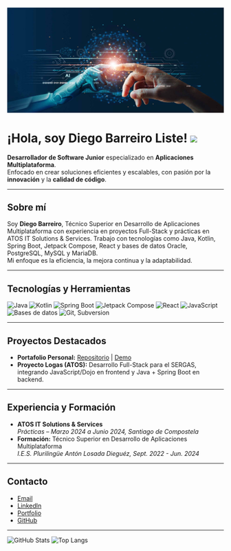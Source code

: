 ![Hero Background](hero-background.jpg)

# ¡Hola, soy Diego Barreiro Liste! <img src="https://media.giphy.com/media/hvRJCLFzcasrR4ia7z/giphy.gif" width="30px"/>

**Desarrollador de Software Junior** especializado en **Aplicaciones Multiplataforma**.  
Enfocado en crear soluciones eficientes y escalables, con pasión por la **innovación** y la **calidad de código**.

---

## Sobre mí
Soy **Diego Barreiro**, Técnico Superior en Desarrollo de Aplicaciones Multiplataforma con experiencia en proyectos Full-Stack y prácticas en ATOS IT Solutions & Services. Trabajo con tecnologías como Java, Kotlin, Spring Boot, Jetpack Compose, React y bases de datos Oracle, PostgreSQL, MySQL y MariaDB.  
Mi enfoque es la eficiencia, la mejora continua y la adaptabilidad.

---

## Tecnologías y Herramientas
<div>
  <img src="https://img.shields.io/badge/Java-ED8B00?style=for-the-badge&logo=java&logoColor=white" alt="Java"/>
  <img src="https://img.shields.io/badge/Kotlin-7F52FF?style=for-the-badge&logo=kotlin&logoColor=white" alt="Kotlin"/>
  <img src="https://img.shields.io/badge/Spring%20Boot-6DB33F?style=for-the-badge&logo=springboot&logoColor=white" alt="Spring Boot"/>
  <img src="https://img.shields.io/badge/Jetpack%20Compose-4285F4?style=for-the-badge&logo=jetpackcompose&logoColor=white" alt="Jetpack Compose"/>
  <img src="https://img.shields.io/badge/React-61DAFB?style=for-the-badge&logo=react&logoColor=white" alt="React"/>
  <img src="https://img.shields.io/badge/JavaScript-F7DF1E?style=for-the-badge&logo=javascript&logoColor=black" alt="JavaScript"/>
  <img src="https://img.shields.io/badge/Databases-4DB33D?style=for-the-badge&logo=postgresql&logoColor=white" alt="Bases de datos"/>
  <img src="https://img.shields.io/badge/Git%20&%20Subversion-F05032?style=for-the-badge&logo=git&logoColor=white" alt="Git, Subversion"/>
</div>

---

## Proyectos Destacados
- **Portafolio Personal:** [Repositorio](https://github.com/tu-github/mi-portfolio) | [Demo](https://tu-dominio.dev)  
- **Proyecto Logas (ATOS):** Desarrollo Full-Stack para el SERGAS, integrando JavaScript/Dojo en frontend y Java + Spring Boot en backend.

---

## Experiencia y Formación
- **ATOS IT Solutions & Services**  
  *Prácticas – Marzo 2024 a Junio 2024, Santiago de Compostela*
- **Formación:** Técnico Superior en Desarrollo de Aplicaciones Multiplataforma  
  *I.E.S. Plurilingüe Antón Losada Dieguéz, Sept. 2022 - Jun. 2024*

---

## Contacto
- [Email](mailto:Dieg0Barreir01@hotmail.com)  
- [LinkedIn](https://www.linkedin.com/in/diego-barreiro-20580826b/)  
- [Portfolio](https://diegobarreiro.dev)  
- [GitHub](https://github.com/Dieg0bl)

---

<div>
  <img height="180em" src="https://github-readme-stats.vercel.app/api?username=Dieg0bl&show_icons=true&theme=radical" alt="GitHub Stats"/>
  <img height="180em" src="https://github-readme-stats.vercel.app/api/top-langs/?username=Dieg0bl&layout=compact&theme=radical" alt="Top Langs"/>
</div>
